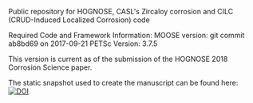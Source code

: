 Public repository for HOGNOSE, CASL's Zircaloy corrosion and CILC (CRUD-Induced Localized Corrosion) code

Required Code and Framework Information:
MOOSE version:           git commit ab8bd69 on 2017-09-21
PETSc Version:           3.7.5

This version is current as of the submission of the HOGNOSE 2018 Corrosion Science paper.

The static snapshot used to create the manuscript can be found here: <a href="https://www.zenodo.org/badge/latestdoi/20814187"><img src="https://www.zenodo.org/badge/20814187.svg" alt="DOI"></a>
